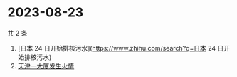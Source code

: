 # 2023-08-23

共 2 条

<!-- BEGIN ZHIHUSEARCH -->
<!-- 最后更新时间 Wed Aug 23 2023 05:05:03 GMT+0800 (China Standard Time) -->
1. [日本 24 日开始排核污水](https://www.zhihu.com/search?q=日本 24 日开始排核污水)
1. [天津一大厦发生火情](https://www.zhihu.com/search?q=天津一大厦发生火情)
<!-- END ZHIHUSEARCH -->
